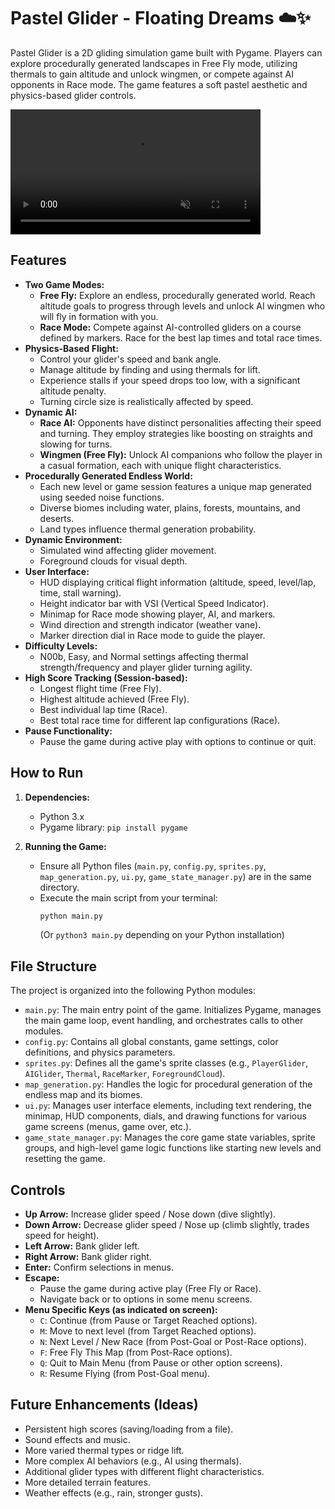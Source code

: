 # Pastel Glider - Floating Dreams ☁️✨

Pastel Glider is a 2D gliding simulation game built with Pygame. Players can explore procedurally generated landscapes in Free Fly mode, utilizing thermals to gain altitude and unlock wingmen, or compete against AI opponents in Race mode. The game features a soft pastel aesthetic and physics-based glider controls.

<video src="./PastelGlider.mp4" data-canonical-src="./PastelGlider.mp4" controls="controls" muted="muted" class="d-block rounded-bottom-2 border-top width-fit" style="max-height:640px; min-height: 200px">
</video> 

## Features

* **Two Game Modes:**
    * **Free Fly:** Explore an endless, procedurally generated world. Reach altitude goals to progress through levels and unlock AI wingmen who will fly in formation with you.
    * **Race Mode:** Compete against AI-controlled gliders on a course defined by markers. Race for the best lap times and total race times.
* **Physics-Based Flight:**
    * Control your glider's speed and bank angle.
    * Manage altitude by finding and using thermals for lift.
    * Experience stalls if your speed drops too low, with a significant altitude penalty.
    * Turning circle size is realistically affected by speed.
* **Dynamic AI:**
    * **Race AI:** Opponents have distinct personalities affecting their speed and turning. They employ strategies like boosting on straights and slowing for turns.
    * **Wingmen (Free Fly):** Unlock AI companions who follow the player in a casual formation, each with unique flight characteristics.
* **Procedurally Generated Endless World:**
    * Each new level or game session features a unique map generated using seeded noise functions.
    * Diverse biomes including water, plains, forests, mountains, and deserts.
    * Land types influence thermal generation probability.
* **Dynamic Environment:**
    * Simulated wind affecting glider movement.
    * Foreground clouds for visual depth.
* **User Interface:**
    * HUD displaying critical flight information (altitude, speed, level/lap, time, stall warning).
    * Height indicator bar with VSI (Vertical Speed Indicator).
    * Minimap for Race mode showing player, AI, and markers.
    * Wind direction and strength indicator (weather vane).
    * Marker direction dial in Race mode to guide the player.
* **Difficulty Levels:**
    * N00b, Easy, and Normal settings affecting thermal strength/frequency and player glider turning agility.
* **High Score Tracking (Session-based):**
    * Longest flight time (Free Fly).
    * Highest altitude achieved (Free Fly).
    * Best individual lap time (Race).
    * Best total race time for different lap configurations (Race).
* **Pause Functionality:**
    * Pause the game during active play with options to continue or quit.

## How to Run

1.  **Dependencies:**
    * Python 3.x
    * Pygame library: `pip install pygame`

2.  **Running the Game:**
    * Ensure all Python files (`main.py`, `config.py`, `sprites.py`, `map_generation.py`, `ui.py`, `game_state_manager.py`) are in the same directory.
    * Execute the main script from your terminal:
        ```bash
        python main.py
        ```
        (Or `python3 main.py` depending on your Python installation)

## File Structure

The project is organized into the following Python modules:

* `main.py`: The main entry point of the game. Initializes Pygame, manages the main game loop, event handling, and orchestrates calls to other modules.
* `config.py`: Contains all global constants, game settings, color definitions, and physics parameters.
* `sprites.py`: Defines all the game's sprite classes (e.g., `PlayerGlider`, `AIGlider`, `Thermal`, `RaceMarker`, `ForegroundCloud`).
* `map_generation.py`: Handles the logic for procedural generation of the endless map and its biomes.
* `ui.py`: Manages user interface elements, including text rendering, the minimap, HUD components, dials, and drawing functions for various game screens (menus, game over, etc.).
* `game_state_manager.py`: Manages the core game state variables, sprite groups, and high-level game logic functions like starting new levels and resetting the game.

## Controls

* **Up Arrow:** Increase glider speed / Nose down (dive slightly).
* **Down Arrow:** Decrease glider speed / Nose up (climb slightly, trades speed for height).
* **Left Arrow:** Bank glider left.
* **Right Arrow:** Bank glider right.
* **Enter:** Confirm selections in menus.
* **Escape:**
    * Pause the game during active play (Free Fly or Race).
    * Navigate back or to options in some menu screens.
* **Menu Specific Keys (as indicated on screen):**
    * `C`: Continue (from Pause or Target Reached options).
    * `M`: Move to next level (from Target Reached options).
    * `N`: Next Level / New Race (from Post-Goal or Post-Race options).
    * `F`: Free Fly This Map (from Post-Race options).
    * `Q`: Quit to Main Menu (from Pause or other option screens).
    * `R`: Resume Flying (from Post-Goal menu).

## Future Enhancements (Ideas)

* Persistent high scores (saving/loading from a file).
* Sound effects and music.
* More varied thermal types or ridge lift.
* More complex AI behaviors (e.g., AI using thermals).
* Additional glider types with different flight characteristics.
* More detailed terrain features.
* Weather effects (e.g., rain, stronger gusts).


